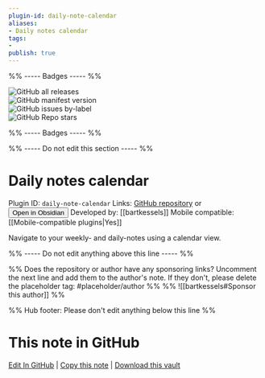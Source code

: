 ```yaml
---
plugin-id: daily-note-calendar
aliases:
- Daily notes calendar
tags: 
- 
publish: true
---
```


%% ----- Badges ----- %%

![GitHub all releases](https://img.shields.io/github/downloads/bartkessels/daily-note-calendar/total?color=573E7A&logo=github&style=for-the-badge)   
![GitHub manifest version](https://img.shields.io/github/manifest-json/v/bartkessels/daily-note-calendar?color=573E7A&logo=github&style=for-the-badge)   
![GitHub issues by-label](https://img.shields.io/github/issues/bartkessels/daily-note-calendar/help%20wanted?color=573E7A&logo=github&style=for-the-badge)   
![GitHub Repo stars](https://img.shields.io/github/stars/bartkessels/daily-note-calendar?color=573E7A&logo=github&style=for-the-badge)

%% ----- Badges ----- %%

%% ----- Do not edit this section ----- %%

# Daily notes calendar

Plugin ID: `daily-note-calendar`
Links: [GitHub repository](https://github.com/bartkessels/daily-note-calendar) or [<button id=HH>Open in Obsidian</button>](obsidian://show-plugin?id=daily-note-calendar)
Developed by: [[bartkessels]]
Mobile compatible: [[Mobile-compatible plugins|Yes]]

Navigate to your weekly- and daily-notes using a calendar view.

%% ----- Do not edit anything above this line ----- %% 

%% Does the repository or author have any sponsoring links? Uncomment the next line and add them to the author's note. If they don't, please delete the placeholder tag: #placeholder/author %%
%% ![[bartkessels#Sponsor this author]] %%

%% Hub footer: Please don't edit anything below this line %%

# This note in GitHub

<span class="git-footer">[Edit In GitHub](https://github.dev/obsidian-community/obsidian-hub/blob/main/02%20-%20Community%20Expansions/02.05%20All%20Community%20Expansions/Plugins/daily-note-calendar.md "git-hub-edit-note") | [Copy this note](https://raw.githubusercontent.com/obsidian-community/obsidian-hub/main/02%20-%20Community%20Expansions/02.05%20All%20Community%20Expansions/Plugins/daily-note-calendar.md "git-hub-copy-note") | [Download this vault](https://github.com/obsidian-community/obsidian-hub/archive/refs/heads/main.zip "git-hub-download-vault") </span>
